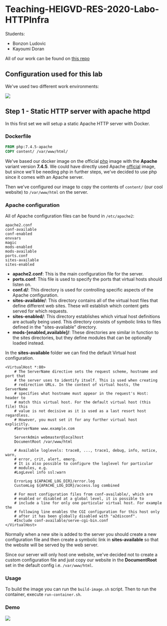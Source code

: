 # Teaching-HEIGVD-RES-2020-Labo-HTTPInfra

Students:

* Bonzon Ludovic
* Kayoumi Doran

All of our work can be found on [this repo](https://github.com/bonzonlu/Teaching-HEIGVD-RES-2020-Labo-HTTPInfra/tree/fb-apache-static)

## Configuration used for this lab

We've used two different work environments:

![](/home/ducky/HEIG-VD/S4/RES/labo/lab03/doc/manjaro.png)





## Step 1 - Static HTTP server with apache httpd

In this first set we will setup a static Apache HTTP server with Docker.

### Dockerfile

```dockerfile
FROM php:7.4.5-apache
COPY content/ /var/www/html/
```

We've based our docker image on the official [php](https://hub.docker.com/_/php) image with the **Apache** variant version **7.4.5**. We could have directly used Apache [official](https://hub.docker.com/_/httpd) image, but since we'll be needing php in further steps, we've decided to use php since it comes with an Apache server.

Then we've  configured our image to copy the contents of `content/` (our cool website) to `/var/www/html` on the server.

### Apache configuration

All of Apache configuration files can be found in `/etc/apache2`:

```
apache2.conf
conf-available
conf-enabled
envvars
magic
mods-enabled
mods-available
ports.conf
sites-available
sites-enabled
```

- **apache2.conf**: This is the main configuration file  for the server. 
- **ports.conf**: This file is used to specify the ports that virtual hosts should listen on. 
- **conf.d/**: This directory is used for controlling  specific aspects of the Apache configuration. 
- **sites-available/**: This directory contains all of  the virtual host files that define different web sites.  These will  establish which content gets served for which requests.  
- **sites-enabled/**: This directory establishes which  virtual host definitions are actually being used.  This directory consists of symbolic links to files defined in the "sites-available" directory.
- **mods-[enabled,available]/**: These directories are  similar in function to the sites directories, but they define modules  that can be optionally loaded instead.

In the **sites-available** folder we can find the default Virtual host configuration.

```
<VirtualHost *:80>
	# The ServerName directive sets the request scheme, hostname and port that
	# the server uses to identify itself. This is used when creating
	# redirection URLs. In the context of virtual hosts, the ServerName
	# specifies what hostname must appear in the request's Host: header to
	# match this virtual host. For the default virtual host (this file) this
	# value is not decisive as it is used as a last resort host regardless.
	# However, you must set it for any further virtual host explicitly.
	#ServerName www.example.com

	ServerAdmin webmaster@localhost
	DocumentRoot /var/www/html

	# Available loglevels: trace8, ..., trace1, debug, info, notice, warn,
	# error, crit, alert, emerg.
	# It is also possible to configure the loglevel for particular
	# modules, e.g.
	#LogLevel info ssl:warn

	ErrorLog ${APACHE_LOG_DIR}/error.log
	CustomLog ${APACHE_LOG_DIR}/access.log combined

	# For most configuration files from conf-available/, which are
	# enabled or disabled at a global level, it is possible to
	# include a line for only one particular virtual host. For example the
	# following line enables the CGI configuration for this host only
	# after it has been globally disabled with "a2disconf".
	#Include conf-available/serve-cgi-bin.conf
</VirtualHost>
```

Normally when a new site is added to the server you should create a new configuration file and then create a symbolic link in **sites-available** so that the website will be served by the web server. 

Since our server will only host one website, we've decided not to create a custom configuration file and just copy our website in the **DocumentRoot** set in the default config i.e. `/var/www/html`.

### Usage

To build the image you can run the `build-image.sh` script. Then to run the container, execute `run-container.sh`.

### Demo

![](/home/ducky/HEIG-VD/S4/RES/labo/lab03/doc/demo_step1.jpg)